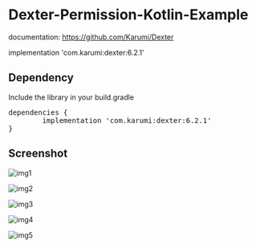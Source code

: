 # Dexter-Permission-Kotlin-Example

documentation:
https://github.com/Karumi/Dexter

implementation 'com.karumi:dexter:6.2.1'

## Dependency
Include the library in your build.gradle

<pre>dependencies {
        implementation 'com.karumi:dexter:6.2.1'
}</pre>

## Screenshot

![img1](dexter.jpg?raw=true)

![img2](dexter2.jpg?raw=true)

![img3](dexter3.jpg?raw=true)

![img4](dexter4.jpg?raw=true)

![img5](dexter5.jpg?raw=true)
